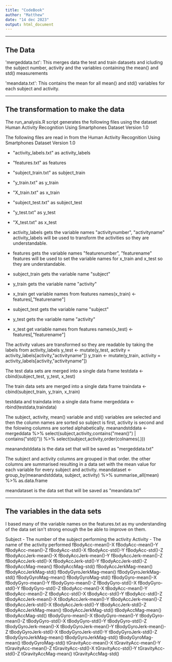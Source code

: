 ```yaml
---
title: "CodeBook"
author: "Matthew"
date: "14 dec 2023"
output: html_document
---
```


---
The Data
---

  'mergeddata.txt': This merges data the test and train datasets and icluding the subject number, activity and the variables containing the mean() and std() measurements

  'meandata.txt': This contains the mean for all mean() and std() variables for each subject and activity.

---
The transformation to make the data
---

The run_analysis.R script generates the following files using the dataset 
Human Activity Recognition Using Smartphones Dataset Version 1.0

The following files are read in from the Human Activity Recognition Using Smartphones Dataset Version 1.0

- "activity_labels.txt" as activity_labels
- "features.txt" as features
- "subject_train.txt" as subject_train
- "y_train.txt" as y_train
- "X_train.txt" as x_train
- "subject_test.txt" as subject_test
- "y_test.txt" as y_test
- "X_test.txt" as x_test

- activity_labels gets the variable names "activitynumber", "activityname"
    activity_labels will be used to transform the activities so they are understandable.
- features gets the variable names "featurenumber", "featurename"
    features will be used to set the variable names for x_train and x_test so they are understandable.

- subject_train gets the variable name "subject"
- y_train gets the variable name "activity"
- x_train get variable names from features
    names(x_train) <- features[,"featurename"]

- subject_test gets the variable name "subject"
- y_test gets the variable name "activity"
- x_test get variable names from features
    names(x_test) <- features[,"featurename"]

The activity values are transformed so they are readable by taking the labels from activity_labels
    y_test <- mutate(y_test, activity = activity_labels[activity,"activityname"])
	  y_train <- mutate(y_train, activity = activity_labels[activity,"activityname"])

The test data sets are merged into a single data frame
    testdata <- cbind(subject_test, y_test, x_test)
    
The train data sets are merged into a single data frame
    traindata <- cbind(subject_train, y_train, x_train)

testdata and traindata into a single data frame
    mergeddata <- rbind(testdata,traindata)
    
The subject, activity, mean() variable and std() variables are selected and then the column names are sorted so subject is first, activity is second and the folowing columns are sorted alphabetically.
    meanandstddata <- mergeddata %>% select(subject,activity,contains("mean()") | contains("std()")) %>% select(subject,activity,order(colnames(.)))
    
meanandstddata is the data set that will be saved as "mergeddata.txt"

The subject and activity columns are grouped in that order. the other columns are summarised resulting in a data set with the mean value for each variable for every subject and activity.
    meandataset <- group_by(meanandstddata, subject, activity) %>% summarise_all(mean) %>% as.data.frame

meandataset is the data set that will be saved as "meandata.txt"


---
The variables in the data sets
---

I based many of the variable names on the features.txt as my understanding of the data set isn't strong enough the be able to improve on them.

Subject - The number of the subject performing the activity
Activity - The name of the activity performed
fBodyAcc-mean()-X
fBodyAcc-mean()-Y
fBodyAcc-mean()-Z
fBodyAcc-std()-X
fBodyAcc-std()-Y
fBodyAcc-std()-Z
fBodyAccJerk-mean()-X
fBodyAccJerk-mean()-Y
fBodyAccJerk-mean()-Z
fBodyAccJerk-std()-X
fBodyAccJerk-std()-Y
fBodyAccJerk-std()-Z
fBodyAccMag-mean()
fBodyAccMag-std()
fBodyAccJerkMag-mean()
fBodyAccJerkMag-std()
fBodyGyroJerkMag-mean() 
fBodyGyroJerkMag-std()
fBodyGyroMag-mean()
fBodyGyroMag-std()
fBodyGyro-mean()-X
fBodyGyro-mean()-Y
fBodyGyro-mean()-Z
fBodyGyro-std()-X
fBodyGyro-std()-Y
fBodyGyro-std()-Z
tBodyAcc-mean()-X
tBodyAcc-mean()-Y
tBodyAcc-mean()-Z
tBodyAcc-std()-X
tBodyAcc-std()-Y
tBodyAcc-std()-Z
tBodyAccJerk-mean()-X
tBodyAccJerk-mean()-Y
tBodyAccJerk-mean()-Z
tBodyAccJerk-std()-X
tBodyAccJerk-std()-Y
tBodyAccJerk-std()-Z
tBodyAccJerkMag-mean()
tBodyAccJerkMag-std()
tBodyAccMag-mean()
tBodyAccMag-std()
tBodyGyro-mean()-X
tBodyGyro-mean()-Y
tBodyGyro-mean()-Z
tBodyGyro-std()-X
tBodyGyro-std()-Y
tBodyGyro-std()-Z
tBodyGyroJerk-mean()-X
tBodyGyroJerk-mean()-Y
tBodyGyroJerk-mean()-Z
tBodyGyroJerk-std()-X
tBodyGyroJerk-std()-Y
tBodyGyroJerk-std()-Z
tBodyGyroJerkMag-mean()
tBodyGyroJerkMag-std()
tBodyGyroMag-mean()
tBodyGyroMag-std()
tGravityAcc-mean()-X
tGravityAcc-mean()-Y
tGravityAcc-mean()-Z
tGravityAcc-std()-X
tGravityAcc-std()-Y
tGravityAcc-std()-Z
tGravityAccMag-mean()
tGravityAccMag-std()
	
